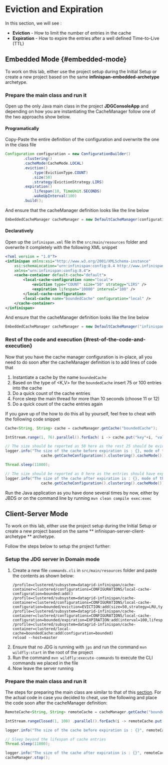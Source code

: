 # Eviction and Expiration

In this section, we will see :

* **Eviction** - How to limit the number of entries in the cache 
* **Expiration** - How to expire the entries after a well defined Time-to-Live \(TTL\)

## Embedded Mode {#embedded-mode}

To work on this lab, either use the project setup during the Initial Setup or create a new project based on the same **infinispan-embedded-archetype** archetype.

### Prepare the main class and run it

Open up the only Java main class in the project **JDGConsoleApp** and depending on how you are instantiating the CacheManager follow one of the two approachs show below.

#### Programatically

Copy-Paste the entire definition of the configuration and overwrite the one in the class file

```java
Configuration configuration = new ConfigurationBuilder()
        .clustering()
        .cacheMode(CacheMode.LOCAL)
        .eviction()
            .type(EvictionType.COUNT)
            .size(50)
            .strategy(EvictionStrategy.LIRS)
        .expiration()
            .lifespan(10, TimeUnit.SECONDS)
            .wakeUpInterval(100)
        .build();
```

And ensure that the cacheManager definition looks like the line below

```java
EmbeddedCacheManager cacheManager = new DefaultCacheManager(configuration);
```

#### Declaratively

Open up the `infinispan.xml` file in the `src/main/resources` folder and overwrite it completely with the following XML snippet

```xml
<?xml version = "1.0"?>
<infinispan xmlns:xsi="http://www.w3.org/2001/XMLSchema-instance"
    xsi:schemaLocation="urn:infinispan:config:8.4 http://www.infinispan.org/schemas/infinispan-config-8.4.xsd"
    xmlns="urn:infinispan:config:8.4">
    <cache-container default-cache="default">
        <local-cache-configuration name="local">
            <eviction type="COUNT" size="50" strategy="LIRS" />
            <expiration lifespan="10000" interval="100" />
        </local-cache-configuration>
        <local-cache name="boundedCache" configuration="local" />
    </cache-container>
</infinispan>
```

And ensure that the cacheManager definition looks like the line below

```java
EmbeddedCacheManager cacheManager = new DefaultCacheManager("infinispan.xml");
```

### Rest of the code and execution {#rest-of-the-code-and-execution}

Now that you have the cache manager configuration is in-place, all you need to do soon after the cacheManager definition is to add lines of code that

1. Instantiate a cache by the name `boundedCache`
2. Based on the type of &lt;K,V&gt; for the `boundedCache` insert 75 or 100 entries into the cache
3. Do a quick count of the cache entries
4. Force sleep the main thread for more than 10 seconds \(choose 11 or 12\)
5. Do a quick count of the cache entries again 

If you gave up of the how to do this all by yourself, feel free to cheat with the following code snippet

```java
Cache<String, String> cache = cacheManager.getCache("boundedCache");

IntStream.range(1, 76).parallel().forEach( i -> cache.put("key"+i, "value"+i));

// The size should be reported as 50 here as the rest 25 should be evicted out
logger.info("The size of the cache before expiration is : {}, mode of the cache is : {} ", cache.size(),
                cache.getCacheConfiguration().clustering().cacheMode());

Thread.sleep(11000);

// The size should be reported as 0 here as the entries should have expired by now
logger.info("The size of the cache after expiration is : {}, mode of the cache is : {} ", cache.size(),
                cache.getCacheConfiguration().clustering().cacheMode());
```

Run the Java application as you have done several times by now, either by JBDS or on the command line by running `mvn clean compile exec:exec`

## Client-Server Mode

To work on this lab, either use the project setup during the Initial Setup or create a new project based on the same ** infinispan-server-client-archetype ** archetype.

Follow the steps below to setup the project further:

### Setup the JDG server in Domain mode

1. Create a new file `commands.cli` in `src/main/resources` folder and paste the contents as shown below:
   ```
   /profile=clustered/subsystem=datagrid-infinispan/cache-container=clustered/configurations=CONFIGURATIONS/local-cache-configuration=bounded:add()
   /profile=clustered/subsystem=datagrid-infinispan/cache-container=clustered/configurations=CONFIGURATIONS/local-cache-configuration=bounded/eviction=EVICTION:add(size=50,strategy=LRU,type=COUNT)
   /profile=clustered/subsystem=datagrid-infinispan/cache-container=clustered/configurations=CONFIGURATIONS/local-cache-configuration=bounded/expiration=EXPIRATION:add(interval=100,lifespan=10000)
   /profile=clustered/subsystem=datagrid-infinispan/cache-container=clustered/local-cache=boundedCache:add(configuration=bounded)
   reload --host=master
   ```
2. Ensure that no JDG is running with `jps` and run the command `mvn wildfly:start` in the root of the project
3. Run the command `mvn wildfly:execute-commands` to execute the CLI commands we placed in the file
4. Now leave the server running

### Prepare the main class and run it

The steps for preparing the main class are similar to that of this [section](/eviction-and-expiration.md#rest-of-the-code-and-execution). For the actual code in case you decided to cheat, use the following and place the code soon after the cacheManager definition:

```java
RemoteCache<String, String> remoteCache = cacheManager.getCache("boundedCache");

IntStream.rangeClosed(1, 100) .parallel().forEach(i -> remoteCache.put("key" + i, "value" + i));

logger.info("The size of the cache before expiration is : {}", remoteCache.size());

// Sleep beyond the lifespan of cache entries
Thread.sleep(11000);

logger.info("The size of the cache after expiration is : {}", remoteCache.size());
cacheManager.stop();
```



